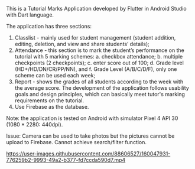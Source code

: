 This is a Tutorial Marks Application developed by Flutter in Android Studio with Dart language. 

The application has three sections: 
1. Classlist - mainly used for student management (student addition, editing, deletion, and view and share students’ details); 
2. Attendance - this section is to mark the student’s performance on the tutorial with 5 marking schemes: a. checkbox attendance; b. multiple checkpoints (2 checkpoints); c. enter score out of 100; d. Grade level (HD+/HD/DN/CR/PP/NN), and f. Grade Level (A/B/C/D/F), only one scheme can be used each week;
3. Report - shows the grades of all students according to the week with the average score. The development of the application follows usability goals and design principles, which can basically meet tutor's marking requirements on the tutorial.
4. Use Firebase as the database.

Note: the application is tested on Android with simulator Pixel 4 API 30 (1080 * 2280: 440dpi).

Issue:
Camera can be used to take photos but the pictures cannot be upload to Firebase.
Cannot achieve search/filter function.




https://user-images.githubusercontent.com/88606527/160047931-776259b2-9993-49a2-b377-fd7ccda590d7.mp4

